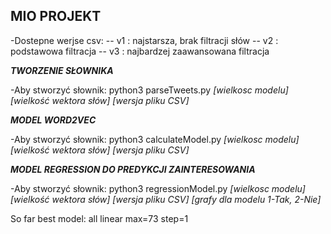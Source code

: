 **MIO PROJEKT**
-----------------------------------------------------
-Dostepne werjse csv:
-- v1 : najstarsza, brak filtracji słów
-- v2 : podstawowa filtracja
-- v3 : najbardzej zaawansowana filtracja

***TWORZENIE SŁOWNIKA***

-Aby stworzyć słownik: python3 parseTweets.py *\[wielkosc modelu\]* *\[wielkość wektora słów\]* *\[wersja pliku CSV\]*

***MODEL WORD2VEC***

-Aby stworzyć słownik: python3 calculateModel.py *\[wielkosc modelu\]* *\[wielkość wektora słów\]* *\[wersja pliku CSV\]*

***MODEL REGRESSION DO PREDYKCJI ZAINTERESOWANIA***

-Aby stworzyć słownik: python3 regressionModel.py *\[wielkosc modelu\]* *\[wielkość wektora słów\]* *\[wersja pliku CSV\]* *\[grafy dla modelu 1-Tak, 2-Nie\]*


So far best model: all linear max=73 step=1